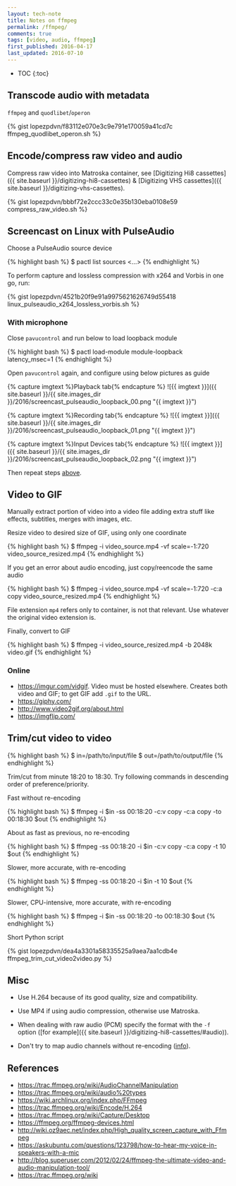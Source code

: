 ```yaml
---
layout: tech-note
title: Notes on ffmpeg
permalink: /ffmpeg/
comments: true
tags: [video, audio, ffmpeg]
first_published: 2016-04-17
last_updated: 2016-07-10
---
```


* TOC
{:toc}

## Transcode audio with metadata

`ffmpeg` and `quodlibet`/`operon`

{% gist lopezpdvn/f83112e070e3c9e791e170059a41cd7c ffmpeg_quodlibet_operon.sh %}

## Encode/compress raw video and audio

Compress raw video into Matroska container, see
[Digitizing Hi8 cassettes]({{ site.baseurl }}/digitizing-hi8-cassettes) &
[Digitizing VHS cassettes]({{ site.baseurl }}/digitizing-vhs-cassettes).

{% gist lopezpdvn/bbbf72e2ccc33c0e35b130eba0108e59 compress_raw_video.sh %}

## Screencast on Linux with PulseAudio

Choose a PulseAudio source device

{% highlight bash %}
$ pactl list sources
<...>
{% endhighlight %}

To perform capture and lossless compression with x264 and Vorbis in one go,
run:

{% gist lopezpdvn/4521b20f9e91a9975621626749d55418 linux_pulseaudio_x264_lossless_vorbis.sh %}

### With microphone

Close `pavucontrol` and run below to load loopback module

{% highlight bash %}
$ pactl load-module module-loopback latency_msec=1
{% endhighlight %}

Open `pavucontrol` again, and configure using below pictures as guide

{% capture imgtext %}Playback tab{% endcapture %}
![{{ imgtext }}]({{ site.baseurl }}/{{ site.images_dir }}/2016/screencast_pulseaudio_loopback_00.png "{{ imgtext }}")

{% capture imgtext %}Recording tab{% endcapture %}
![{{ imgtext }}]({{ site.baseurl }}/{{ site.images_dir }}/2016/screencast_pulseaudio_loopback_01.png "{{ imgtext }}")

{% capture imgtext %}Input Devices tab{% endcapture %}
![{{ imgtext }}]({{ site.baseurl }}/{{ site.images_dir }}/2016/screencast_pulseaudio_loopback_02.png "{{ imgtext }}")

Then repeat steps [above](#screencast-on-linux-with-pulseaudio).

## Video to GIF

Manually extract portion of video into a video file adding extra stuff like
effects, subtitles, merges with images, etc.

Resize video to desired size of GIF, using only one coordinate

{% highlight bash %}
$ ffmpeg -i video_source.mp4 -vf scale=-1:720 video_source_resized.mp4
{% endhighlight %}

If you get an error about audio encoding, just copy/reencode the same audio

{% highlight bash %}
$ ffmpeg -i video_source.mp4 -vf scale=-1:720 -c:a copy video_source_resized.mp4
{% endhighlight %}

File extension `mp4` refers only to container, is not that relevant. Use
whatever the original video extension is.

Finally, convert to GIF

{% highlight bash %}
$ ffmpeg -i video_source_resized.mp4 -b 2048k video.gif
{% endhighlight %}

### Online

- <https://imgur.com/vidgif>. Video must be hosted elsewhere. Creates both
  video and GIF; to get GIF add `.gif` to the URL.
- <https://giphy.com/>
- <http://www.video2gif.org/about.html>
- <https://imgflip.com/>

## Trim/cut video to video

{% highlight bash %}
$ in=/path/to/input/file
$ out=/path/to/output/file
{% endhighlight %}

Trim/cut from minute 18:20 to 18:30. Try following commands in descending order
of preference/priority.

Fast without re-encoding

{% highlight bash %}
$ ffmpeg -i $in -ss 00:18:20 -c:v copy -c:a copy -to 00:18:30 $out
{% endhighlight %}

About as fast as previous, no re-encoding

{% highlight bash %}
$ ffmpeg -ss 00:18:20 -i $in -c:v copy -c:a copy -t 10 $out
{% endhighlight %}

Slower, more accurate, with re-encoding

{% highlight bash %}
$ ffmpeg -ss 00:18:20 -i $in -t 10 $out
{% endhighlight %}

Slower, CPU-intensive, more accurate, with re-encoding

{% highlight bash %}
$ ffmpeg -i $in -ss 00:18:20 -to 00:18:30 $out
{% endhighlight %}

Short Python script

{% gist lopezpdvn/dea4a3301a58335525a9aea7aa1cdb4e ffmpeg_trim_cut_video2video.py %}

## Misc

- Use H.264 because of its good quality, size and compatibility.

- Use MP4 if using audio compression, otherwise use Matroska.

- When dealing with raw audio (PCM) specify the format with the `-f` option
  ([for example]({{ site.baseurl }}/digitizing-hi8-cassettes/#audio)).

- Don't try to map audio channels without re-encoding
  ([info](http://comments.gmane.org/gmane.comp.video.ffmpeg.user/53517)).

## References

- <https://trac.ffmpeg.org/wiki/AudioChannelManipulation>
- <https://trac.ffmpeg.org/wiki/audio%20types>
- <https://wiki.archlinux.org/index.php/FFmpeg>
- <https://trac.ffmpeg.org/wiki/Encode/H.264>
- <https://trac.ffmpeg.org/wiki/Capture/Desktop>
- <https://ffmpeg.org/ffmpeg-devices.html>
- <http://wiki.oz9aec.net/index.php/High_quality_screen_capture_with_Ffmpeg>
- <https://askubuntu.com/questions/123798/how-to-hear-my-voice-in-speakers-with-a-mic>
- <http://blog.superuser.com/2012/02/24/ffmpeg-the-ultimate-video-and-audio-manipulation-tool/>
- <https://trac.ffmpeg.org/wiki>
